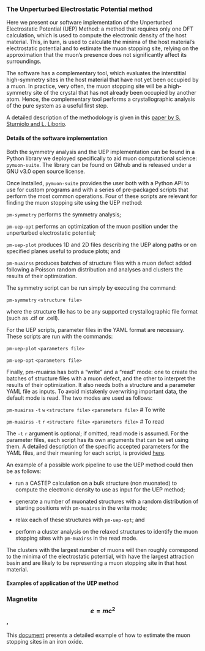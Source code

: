 ### The Unperturbed Electrostatic Potential method

Here we present our software implementation of the Unperturbed Electrostatic Potential (UEP) Method: a method that requires only one DFT calculation, which is used to compute the electronic density of the host material. This, in turn, is used to calculate the minima of the host material’s electrostatic potential and to estimate the muon stopping site, relying on the approximation that the muon’s presence does not significantly affect its surroundings. 

The software has a complementary tool, which evaluates the interstitial high-symmetry sites in the host material that have not yet been occupied by a muon. In practice, very often, the muon stopping site will be a high-symmetry site of the crystal that has not already been occupied by another atom. Hence, the complementary tool performs a crystallographic analysis of the pure system as a useful first step. 

A detailed description of the methodology is given in this [paper by S. Sturniolo and L. Liborio](https://aip.scitation.org/doi/10.1063/5.0012381). 

#### Details of the software implementation

Both the symmetry analysis and the UEP implementation can be found in a Python library we deployed specifically to aid muon computational science: `pymuon-suite`. The library can be found on Github and is released under a GNU v3.0 open source license. 

Once installed, `pymuon-suite` provides the user both with a Python API to use for custom programs and with a series of pre-packaged scripts that perform the most common operations. Four of these scripts are relevant for finding the muon stopping site using the UEP method:
	
`pm-symmetry` performs the symmetry analysis;
	
`pm-uep-opt` performs an optimization of the muon position under the unperturbed electrostatic potential;
 	
`pm-uep-plot` produces 1D and 2D files describing the UEP along paths or on specified planes useful to produce plots; and
	
`pm-muairss` produces batches of structure files with a muon defect added following a Poisson random distribution and analyses and clusters the results of their optimization.

The symmetry script can be run simply by executing the command:

`pm-symmetry` `<structure file>`

where the structure file has to be any supported crystallographic file format (such as .cif or .cell).  

For the UEP scripts, parameter files in the YAML format are necessary. These scripts are run with the commands: 

`pm-uep-plot` `<parameters file>` 

`pm-uep-opt` `<parameters file>`
	
Finally, pm-muairss has both a “write” and a “read” mode: one to create the batches of structure files with a muon defect, and the other to interpret the results of their optimization. It also needs both a structure and a parameter YAML file as inputs. To avoid mistakenly overwriting important data, the default mode is read. The two modes are used as follows:

`pm-muairss` `-t` `w` `<structure file>` `<parameters file>` # To write 

`pm-muairss` `-t` `r` `<structure file>` `<parameters file>` # To read

The `-t` `r` argument is optional; if omitted, read mode is assumed. For the parameter files, each script has its own arguments that can be set using them. A detailed description of the specific accepted parameters for the YAML files, and their meaning for each script, is provided [here](YAMLparameters).

An example of a possible work pipeline to use the UEP method could then be as follows:

* run a CASTEP calculation on a bulk structure (non muonated) to compute the electronic density to use as input for the UEP method;

* generate a number of muonated structures with a random distribution of starting positions with `pm-muairss` in the write mode;

* relax each of these structures with `pm-uep-opt`; and

* perform a cluster analysis on the relaxed structures to identify the muon stopping sites with `pm-muairss` in the read
mode.

The clusters with the largest number of muons will then roughly correspond to the minima of the electrostatic potential, 
with have the largest attraction basin and are likely to be representing a muon stopping site in that host material.

#### Examples of application of the UEP method

### Magnetite $$e=mc^2$$,

This [document](supplement.pdf) presents a detailed example of how to estimate the muon stopping sites in an iron oxide. 

